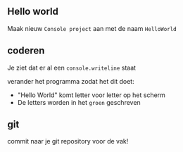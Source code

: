 ## Hello world


Maak nieuw `Console project` aan met de naam `HelloWorld`

## coderen

Je ziet dat er al een `console.writeline` staat

verander het programma zodat het dit doet:
- "Hello World" komt letter voor letter op het scherm
- De letters worden in het `groen` geschreven 


## git

commit naar je git repository voor de vak!